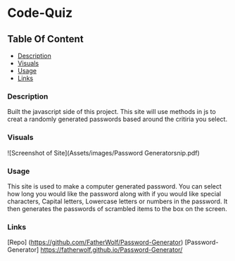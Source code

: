# Code-Quiz

## Table Of Content

- [Description](#Description)
- [Visuals](#Visuals)
- [Usage](#Usage)
- [Links](#Links)

### Description

Built the javascript side of this project. This site will use methods in js to creat a randomly generated passwords based around the critiria you select.

### Visuals

![Screenshot of Site](Assets/images/Password Generatorsnip.pdf)

### Usage

This site is used to make a computer generated password. You can select how long you would like the password along with if you would like special characters, Capital letters, Lowercase letters or numbers in the password. It then generates the passwords of scrambled items to the box on the screen.

### Links

[Repo] (https://github.com/FatherWolf/Password-Generator)
[Password-Generator] https://fatherwolf.github.io/Password-Generator/
